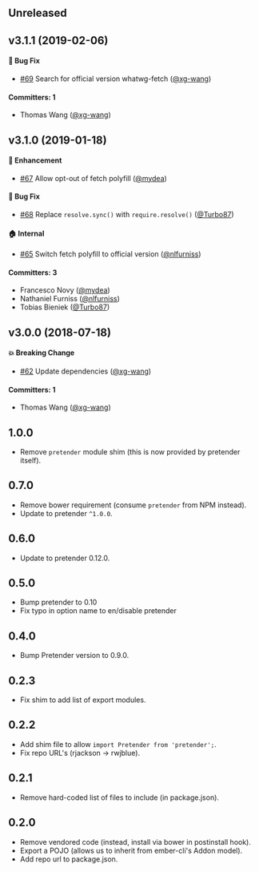 ## Unreleased

## v3.1.1 (2019-02-06)

#### :bug: Bug Fix
* [#69](https://github.com/rwjblue/ember-cli-pretender/pull/69) Search for official version whatwg-fetch ([@xg-wang](https://github.com/xg-wang))

#### Committers: 1
- Thomas Wang ([@xg-wang](https://github.com/xg-wang))

## v3.1.0 (2019-01-18)

#### :rocket: Enhancement
* [#67](https://github.com/rwjblue/ember-cli-pretender/pull/67) Allow opt-out of fetch polyfill ([@mydea](https://github.com/mydea))

#### :bug: Bug Fix
* [#68](https://github.com/rwjblue/ember-cli-pretender/pull/68) Replace `resolve.sync()` with `require.resolve()` ([@Turbo87](https://github.com/Turbo87))

#### :house: Internal
* [#65](https://github.com/rwjblue/ember-cli-pretender/pull/65) Switch fetch polyfill to official version ([@nlfurniss](https://github.com/nlfurniss))

#### Committers: 3
- Francesco Novy ([@mydea](https://github.com/mydea))
- Nathaniel Furniss ([@nlfurniss](https://github.com/nlfurniss))
- Tobias Bieniek ([@Turbo87](https://github.com/Turbo87))


## v3.0.0 (2018-07-18)

#### :boom: Breaking Change
* [#62](https://github.com/rwjblue/ember-cli-pretender/pull/62) Update dependencies ([@xg-wang](https://github.com/xg-wang))

#### Committers: 1
- Thomas Wang ([@xg-wang](https://github.com/xg-wang))

## 1.0.0

* Remove `pretender` module shim (this is now provided by pretender itself).

## 0.7.0

* Remove bower requirement (consume `pretender` from NPM instead).
* Update to pretender `^1.0.0`.

## 0.6.0

* Update to pretender 0.12.0.

## 0.5.0

* Bump pretender to 0.10
* Fix typo in option name to en/disable pretender

## 0.4.0

* Bump Pretender version to 0.9.0.

## 0.2.3

* Fix shim to add list of export modules.

## 0.2.2

* Add shim file to allow `import Pretender from 'pretender';`.
* Fix repo URL's (rjackson -> rwjblue).

## 0.2.1

* Remove hard-coded list of files to include (in package.json).

## 0.2.0

* Remove vendored code (instead, install via bower in postinstall hook).
* Export a POJO (allows us to inherit from ember-cli's Addon model).
* Add repo url to package.json.

